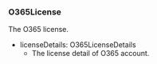 ### O365License
The O365 license.

- licenseDetails: O365LicenseDetails
  - The license detail of O365 account.
